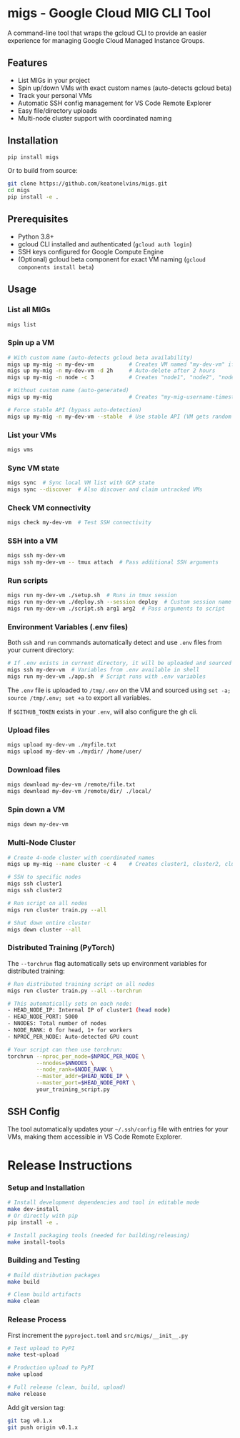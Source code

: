 # migs - Google Cloud MIG CLI Tool

A command-line tool that wraps the gcloud CLI to provide an easier experience for managing Google Cloud Managed Instance Groups.

## Features

- List MIGs in your project
- Spin up/down VMs with exact custom names (auto-detects gcloud beta)
- Track your personal VMs
- Automatic SSH config management for VS Code Remote Explorer
- Easy file/directory uploads
- Multi-node cluster support with coordinated naming

## Installation

```bash
pip install migs
```

Or to build from source:
```bash
git clone https://github.com/keatonelvins/migs.git
cd migs
pip install -e .
```

## Prerequisites

- Python 3.8+
- gcloud CLI installed and authenticated (`gcloud auth login`)
- SSH keys configured for Google Compute Engine
- (Optional) gcloud beta component for exact VM naming (`gcloud components install beta`)

## Usage

### List all MIGs
```bash
migs list
```

### Spin up a VM
```bash
# With custom name (auto-detects gcloud beta availability)
migs up my-mig -n my-dev-vm           # Creates VM named "my-dev-vm" if beta available
migs up my-mig -n my-dev-vm -d 2h     # Auto-delete after 2 hours
migs up my-mig -n node -c 3           # Creates "node1", "node2", "node3"

# Without custom name (auto-generated)
migs up my-mig                        # Creates "my-mig-username-timestamp"

# Force stable API (bypass auto-detection)
migs up my-mig -n my-dev-vm --stable  # Use stable API (VM gets random name, mapped locally)
```

### List your VMs
```bash
migs vms
```

### Sync VM state
```bash
migs sync  # Sync local VM list with GCP state
migs sync --discover  # Also discover and claim untracked VMs
```

### Check VM connectivity
```bash
migs check my-dev-vm  # Test SSH connectivity
```

### SSH into a VM
```bash
migs ssh my-dev-vm
migs ssh my-dev-vm -- tmux attach  # Pass additional SSH arguments
```

### Run scripts
```bash
migs run my-dev-vm ./setup.sh  # Runs in tmux session
migs run my-dev-vm ./deploy.sh --session deploy  # Custom session name
migs run my-dev-vm ./script.sh arg1 arg2  # Pass arguments to script
```

### Environment Variables (.env files)
Both `ssh` and `run` commands automatically detect and use `.env` files from your current directory:

```bash
# If .env exists in current directory, it will be uploaded and sourced
migs ssh my-dev-vm  # Variables from .env available in shell
migs run my-dev-vm ./app.sh  # Script runs with .env variables
```

The `.env` file is uploaded to `/tmp/.env` on the VM and sourced using `set -a; source /tmp/.env; set +a` to export all variables.

If `$GITHUB_TOKEN` exists in your `.env`, will also configure the gh cli.

### Upload files
```bash
migs upload my-dev-vm ./myfile.txt
migs upload my-dev-vm ./mydir/ /home/user/
```

### Download files
```bash
migs download my-dev-vm /remote/file.txt
migs download my-dev-vm /remote/dir/ ./local/
```

### Spin down a VM
```bash
migs down my-dev-vm
```

### Multi-Node Cluster
```bash
# Create 4-node cluster with coordinated names
migs up my-mig --name cluster -c 4    # Creates cluster1, cluster2, cluster3, cluster4

# SSH to specific nodes
migs ssh cluster1
migs ssh cluster2

# Run script on all nodes
migs run cluster train.py --all

# Shut down entire cluster
migs down cluster --all
```

### Distributed Training (PyTorch)
The `--torchrun` flag automatically sets up environment variables for distributed training:

```bash
# Run distributed training script on all nodes
migs run cluster train.py --all --torchrun

# This automatically sets on each node:
- HEAD_NODE_IP: Internal IP of cluster1 (head node)
- HEAD_NODE_PORT: 5000
- NNODES: Total number of nodes
- NODE_RANK: 0 for head, 1+ for workers
- NPROC_PER_NODE: Auto-detected GPU count

# Your script can then use torchrun:
torchrun --nproc_per_node=$NPROC_PER_NODE \
         --nnodes=$NNODES \
         --node_rank=$NODE_RANK \
         --master_addr=$HEAD_NODE_IP \
         --master_port=$HEAD_NODE_PORT \
         your_training_script.py
```

## SSH Config

The tool automatically updates your `~/.ssh/config` file with entries for your VMs, making them accessible in VS Code Remote Explorer.

# Release Instructions
### Setup and Installation
```bash
# Install development dependencies and tool in editable mode
make dev-install
# Or directly with pip
pip install -e .

# Install packaging tools (needed for building/releasing)
make install-tools
```

### Building and Testing
```bash
# Build distribution packages
make build

# Clean build artifacts
make clean
```

### Release Process
First increment the `pyproject.toml` and `src/migs/__init__.py`
```bash
# Test upload to PyPI
make test-upload

# Production upload to PyPI
make upload

# Full release (clean, build, upload)
make release
```

Add git version tag:
```bash
git tag v0.1.x
git push origin v0.1.x
```